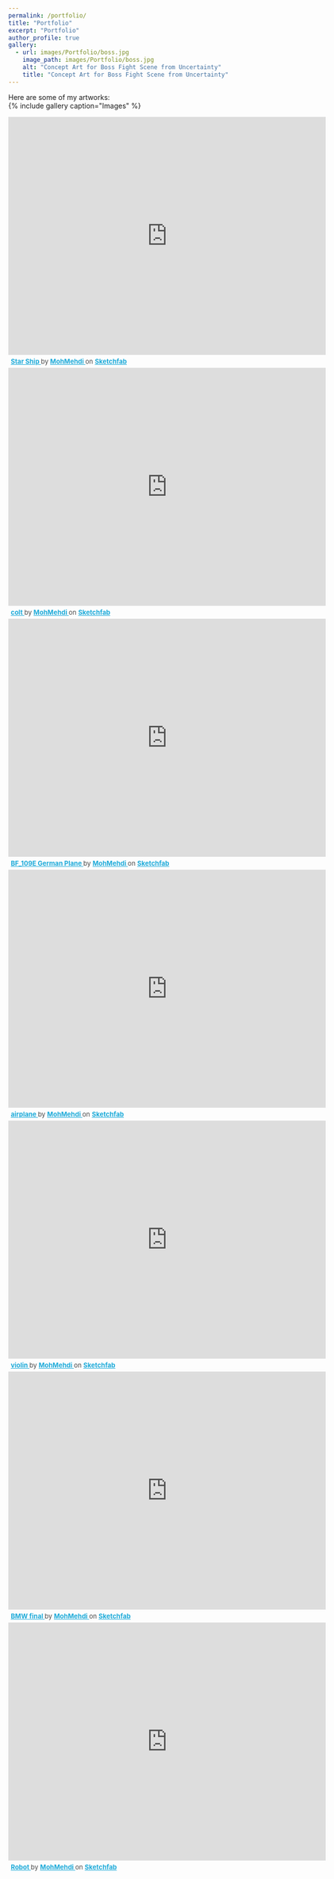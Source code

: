 ```yaml
---
permalink: /portfolio/
title: "Portfolio"
excerpt: "Portfolio"
author_profile: true
gallery:
  - url: images/Portfolio/boss.jpg
    image_path: images/Portfolio/boss.jpg
    alt: "Concept Art for Boss Fight Scene from Uncertainty"
    title: "Concept Art for Boss Fight Scene from Uncertainty"
---
```

Here are some of my artworks:  
{% include gallery caption="Images" %}

<div class="sketchfab-embed-wrapper"> <iframe title="Star Ship" frameborder="0" allowfullscreen mozallowfullscreen="true" webkitallowfullscreen="true" allow="autoplay; fullscreen; xr-spatial-tracking" xr-spatial-tracking execution-while-out-of-viewport execution-while-not-rendered web-share width="640" height="480" src="https://sketchfab.com/models/e1786055ffcf459e814b58d125f26331/embed"> </iframe> <p style="font-size: 13px; font-weight: normal; margin: 5px; color: #4A4A4A;"> <a href="https://sketchfab.com/3d-models/star-ship-e1786055ffcf459e814b58d125f26331?utm_medium=embed&utm_campaign=share-popup&utm_content=e1786055ffcf459e814b58d125f26331" target="_blank" style="font-weight: bold; color: #1CAAD9;"> Star Ship </a> by <a href="https://sketchfab.com/mohmehdi?utm_medium=embed&utm_campaign=share-popup&utm_content=e1786055ffcf459e814b58d125f26331" target="_blank" style="font-weight: bold; color: #1CAAD9;"> MohMehdi </a> on <a href="https://sketchfab.com?utm_medium=embed&utm_campaign=share-popup&utm_content=e1786055ffcf459e814b58d125f26331" target="_blank" style="font-weight: bold; color: #1CAAD9;">Sketchfab</a></p></div>

<div class="sketchfab-embed-wrapper"> <iframe title="colt" frameborder="0" allowfullscreen mozallowfullscreen="true" webkitallowfullscreen="true" allow="autoplay; fullscreen; xr-spatial-tracking" xr-spatial-tracking execution-while-out-of-viewport execution-while-not-rendered web-share width="640" height="480" src="https://sketchfab.com/models/8987fa790ffc4601ad7057ea89eab242/embed"> </iframe> <p style="font-size: 13px; font-weight: normal; margin: 5px; color: #4A4A4A;"> <a href="https://sketchfab.com/3d-models/colt-8987fa790ffc4601ad7057ea89eab242?utm_medium=embed&utm_campaign=share-popup&utm_content=8987fa790ffc4601ad7057ea89eab242" target="_blank" style="font-weight: bold; color: #1CAAD9;"> colt </a> by <a href="https://sketchfab.com/mohmehdi?utm_medium=embed&utm_campaign=share-popup&utm_content=8987fa790ffc4601ad7057ea89eab242" target="_blank" style="font-weight: bold; color: #1CAAD9;"> MohMehdi </a> on <a href="https://sketchfab.com?utm_medium=embed&utm_campaign=share-popup&utm_content=8987fa790ffc4601ad7057ea89eab242" target="_blank" style="font-weight: bold; color: #1CAAD9;">Sketchfab</a></p></div>  


<div class="sketchfab-embed-wrapper"> <iframe title="BF_109E German Plane" frameborder="0" allowfullscreen mozallowfullscreen="true" webkitallowfullscreen="true" allow="autoplay; fullscreen; xr-spatial-tracking" xr-spatial-tracking execution-while-out-of-viewport execution-while-not-rendered web-share width="640" height="480" src="https://sketchfab.com/models/9984a4696dca4926b0171cdb74b1644a/embed"> </iframe> <p style="font-size: 13px; font-weight: normal; margin: 5px; color: #4A4A4A;"> <a href="https://sketchfab.com/3d-models/bf-109e-german-plane-9984a4696dca4926b0171cdb74b1644a?utm_medium=embed&utm_campaign=share-popup&utm_content=9984a4696dca4926b0171cdb74b1644a" target="_blank" style="font-weight: bold; color: #1CAAD9;"> BF_109E German Plane </a> by <a href="https://sketchfab.com/mohmehdi?utm_medium=embed&utm_campaign=share-popup&utm_content=9984a4696dca4926b0171cdb74b1644a" target="_blank" style="font-weight: bold; color: #1CAAD9;"> MohMehdi </a> on <a href="https://sketchfab.com?utm_medium=embed&utm_campaign=share-popup&utm_content=9984a4696dca4926b0171cdb74b1644a" target="_blank" style="font-weight: bold; color: #1CAAD9;">Sketchfab</a></p></div>  

<div class="sketchfab-embed-wrapper"> <iframe title="airplane" frameborder="0" allowfullscreen mozallowfullscreen="true" webkitallowfullscreen="true" allow="autoplay; fullscreen; xr-spatial-tracking" xr-spatial-tracking execution-while-out-of-viewport execution-while-not-rendered web-share width="640" height="480" src="https://sketchfab.com/models/3c03423ce9ce4bf9a1470bc29d8c908e/embed"> </iframe> <p style="font-size: 13px; font-weight: normal; margin: 5px; color: #4A4A4A;"> <a href="https://sketchfab.com/3d-models/airplane-3c03423ce9ce4bf9a1470bc29d8c908e?utm_medium=embed&utm_campaign=share-popup&utm_content=3c03423ce9ce4bf9a1470bc29d8c908e" target="_blank" style="font-weight: bold; color: #1CAAD9;"> airplane </a> by <a href="https://sketchfab.com/mohmehdi?utm_medium=embed&utm_campaign=share-popup&utm_content=3c03423ce9ce4bf9a1470bc29d8c908e" target="_blank" style="font-weight: bold; color: #1CAAD9;"> MohMehdi </a> on <a href="https://sketchfab.com?utm_medium=embed&utm_campaign=share-popup&utm_content=3c03423ce9ce4bf9a1470bc29d8c908e" target="_blank" style="font-weight: bold; color: #1CAAD9;">Sketchfab</a></p></div>  

<div class="sketchfab-embed-wrapper"> <iframe title="violin" frameborder="0" allowfullscreen mozallowfullscreen="true" webkitallowfullscreen="true" allow="autoplay; fullscreen; xr-spatial-tracking" xr-spatial-tracking execution-while-out-of-viewport execution-while-not-rendered web-share width="640" height="480" src="https://sketchfab.com/models/88d7b0d1ba4042abbf5b282b3f4ce9df/embed"> </iframe> <p style="font-size: 13px; font-weight: normal; margin: 5px; color: #4A4A4A;"> <a href="https://sketchfab.com/3d-models/violin-88d7b0d1ba4042abbf5b282b3f4ce9df?utm_medium=embed&utm_campaign=share-popup&utm_content=88d7b0d1ba4042abbf5b282b3f4ce9df" target="_blank" style="font-weight: bold; color: #1CAAD9;"> violin </a> by <a href="https://sketchfab.com/mohmehdi?utm_medium=embed&utm_campaign=share-popup&utm_content=88d7b0d1ba4042abbf5b282b3f4ce9df" target="_blank" style="font-weight: bold; color: #1CAAD9;"> MohMehdi </a> on <a href="https://sketchfab.com?utm_medium=embed&utm_campaign=share-popup&utm_content=88d7b0d1ba4042abbf5b282b3f4ce9df" target="_blank" style="font-weight: bold; color: #1CAAD9;">Sketchfab</a></p></div>  

<div class="sketchfab-embed-wrapper"> <iframe title="BMW final" frameborder="0" allowfullscreen mozallowfullscreen="true" webkitallowfullscreen="true" allow="autoplay; fullscreen; xr-spatial-tracking" xr-spatial-tracking execution-while-out-of-viewport execution-while-not-rendered web-share width="640" height="480" src="https://sketchfab.com/models/3a345e87aa2b42a7b0ebaa4e5972ab91/embed"> </iframe> <p style="font-size: 13px; font-weight: normal; margin: 5px; color: #4A4A4A;"> <a href="https://sketchfab.com/3d-models/bmw-final-3a345e87aa2b42a7b0ebaa4e5972ab91?utm_medium=embed&utm_campaign=share-popup&utm_content=3a345e87aa2b42a7b0ebaa4e5972ab91" target="_blank" style="font-weight: bold; color: #1CAAD9;"> BMW final </a> by <a href="https://sketchfab.com/mohmehdi?utm_medium=embed&utm_campaign=share-popup&utm_content=3a345e87aa2b42a7b0ebaa4e5972ab91" target="_blank" style="font-weight: bold; color: #1CAAD9;"> MohMehdi </a> on <a href="https://sketchfab.com?utm_medium=embed&utm_campaign=share-popup&utm_content=3a345e87aa2b42a7b0ebaa4e5972ab91" target="_blank" style="font-weight: bold; color: #1CAAD9;">Sketchfab</a></p></div>  

<div class="sketchfab-embed-wrapper"> <iframe title="Robot" frameborder="0" allowfullscreen mozallowfullscreen="true" webkitallowfullscreen="true" allow="autoplay; fullscreen; xr-spatial-tracking" xr-spatial-tracking execution-while-out-of-viewport execution-while-not-rendered web-share width="640" height="480" src="https://sketchfab.com/models/fc9a0e414e484efea9470ae1070a474e/embed"> </iframe> <p style="font-size: 13px; font-weight: normal; margin: 5px; color: #4A4A4A;"> <a href="https://sketchfab.com/3d-models/robot-fc9a0e414e484efea9470ae1070a474e?utm_medium=embed&utm_campaign=share-popup&utm_content=fc9a0e414e484efea9470ae1070a474e" target="_blank" style="font-weight: bold; color: #1CAAD9;"> Robot </a> by <a href="https://sketchfab.com/mohmehdi?utm_medium=embed&utm_campaign=share-popup&utm_content=fc9a0e414e484efea9470ae1070a474e" target="_blank" style="font-weight: bold; color: #1CAAD9;"> MohMehdi </a> on <a href="https://sketchfab.com?utm_medium=embed&utm_campaign=share-popup&utm_content=fc9a0e414e484efea9470ae1070a474e" target="_blank" style="font-weight: bold; color: #1CAAD9;">Sketchfab</a></p></div>  
